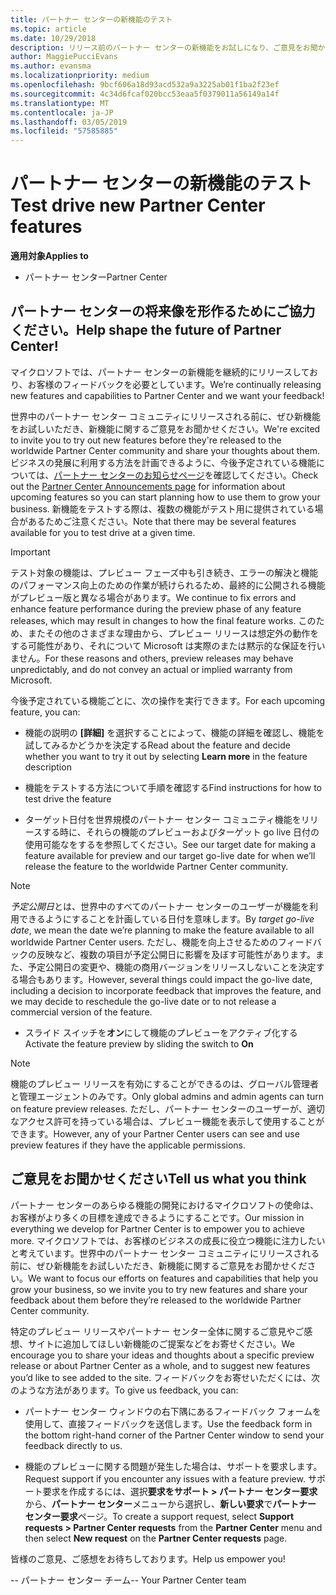 ```yaml
---
title: パートナー センターの新機能のテスト
ms.topic: article
ms.date: 10/29/2018
description: リリース前のパートナー センターの新機能をお試しになり、ご意見をお聞かせください。 パートナー センターの将来像を形作るためにご協力ください。
author: MaggiePucciEvans
ms.author: evansma
ms.localizationpriority: medium
ms.openlocfilehash: 9bcf606a18d93acd532a9a3225ab01f1ba2f23ef
ms.sourcegitcommit: 4c34d6fcaf020bcc53eaa5f0379011a56149a14f
ms.translationtype: MT
ms.contentlocale: ja-JP
ms.lasthandoff: 03/05/2019
ms.locfileid: "57585885"
---
```

# <a name="test-drive-new-partner-center-features"></a><span data-ttu-id="82325-104">パートナー センターの新機能のテスト</span><span class="sxs-lookup"><span data-stu-id="82325-104">Test drive new Partner Center features</span></span>

<span data-ttu-id="82325-105">**適用対象**</span><span class="sxs-lookup"><span data-stu-id="82325-105">**Applies to**</span></span>

- <span data-ttu-id="82325-106">パートナー センター</span><span class="sxs-lookup"><span data-stu-id="82325-106">Partner Center</span></span>

## <a name="help-shape-the-future-of-partner-center"></a><span data-ttu-id="82325-107">パートナー センターの将来像を形作るためにご協力ください。</span><span class="sxs-lookup"><span data-stu-id="82325-107">Help shape the future of Partner Center!</span></span>

<span data-ttu-id="82325-108">マイクロソフトでは、パートナー センターの新機能を継続的にリリースしており、お客様のフィードバックを必要としています。</span><span class="sxs-lookup"><span data-stu-id="82325-108">We’re continually releasing new features and capabilities to Partner Center and we want your feedback!</span></span> 

<span data-ttu-id="82325-109">世界中のパートナー センター コミュニティにリリースされる前に、ぜひ新機能をお試しいただき、新機能に関するご意見をお聞かせください。</span><span class="sxs-lookup"><span data-stu-id="82325-109">We're excited to invite you to try out new features before they're released to the worldwide Partner Center community and share your thoughts about them.</span></span> <span data-ttu-id="82325-110">ビジネスの発展に利用する方法を計画できるように、今後予定されている機能については、[パートナー センターのお知らせページ](https://partnercenter.microsoft.com/pcv/announcements)を確認してください。</span><span class="sxs-lookup"><span data-stu-id="82325-110">Check out the [Partner Center Announcements page](https://partnercenter.microsoft.com/pcv/announcements) for information about upcoming features so you can start planning how to use them to grow your business.</span></span> <span data-ttu-id="82325-111">新機能をテストする際は、複数の機能がテスト用に提供されている場合があるためご注意ください。</span><span class="sxs-lookup"><span data-stu-id="82325-111">Note that there may be several features available for you to test drive at a given time.</span></span>

> [!IMPORTANT]  
> <span data-ttu-id="82325-112">テスト対象の機能は、プレビュー フェーズ中も引き続き、エラーの解決と機能のパフォーマンス向上のための作業が続けられるため、最終的に公開される機能がプレビュー版と異なる場合があります。</span><span class="sxs-lookup"><span data-stu-id="82325-112">We continue to fix errors and enhance feature performance during the preview phase of any feature releases, which may result in changes to how the final feature works.</span></span> <span data-ttu-id="82325-113">このため、またその他のさまざまな理由から、プレビュー リリースは想定外の動作をする可能性があり、それについて Microsoft は実際のまたは黙示的な保証を行いません。</span><span class="sxs-lookup"><span data-stu-id="82325-113">For these reasons and others, preview releases may behave unpredictably, and do not convey an actual or implied warranty from Microsoft.</span></span>

<span data-ttu-id="82325-114">今後予定されている機能ごとに、次の操作を実行できます。</span><span class="sxs-lookup"><span data-stu-id="82325-114">For each upcoming feature, you can:</span></span>

- <span data-ttu-id="82325-115">機能の説明の **[詳細]** を選択することによって、機能の詳細を確認し、機能を試してみるかどうかを決定する</span><span class="sxs-lookup"><span data-stu-id="82325-115">Read about the feature and decide whether you want to try it out by selecting **Learn more** in the feature description</span></span> 

- <span data-ttu-id="82325-116">機能をテストする方法について手順を確認する</span><span class="sxs-lookup"><span data-stu-id="82325-116">Find instructions for how to test drive the feature</span></span>

- <span data-ttu-id="82325-117">ターゲット日付を世界規模のパートナー センター コミュニティ機能をリリースする時に、それらの機能のプレビューおよびターゲット go live 日付の使用可能なをするを参照してください。</span><span class="sxs-lookup"><span data-stu-id="82325-117">See our target date for making a feature available for preview and our target go-live date for when we’ll release the feature to the worldwide Partner Center community.</span></span>

> [!NOTE]  
>  <span data-ttu-id="82325-118">*予定公開日*とは、世界中のすべてのパートナー センターのユーザーが機能を利用できるようにすることを計画している日付を意味します。</span><span class="sxs-lookup"><span data-stu-id="82325-118">By *target go-live date*, we mean the date we’re planning to make the feature available to all worldwide Partner Center users.</span></span> <span data-ttu-id="82325-119">ただし、機能を向上させるためのフィードバックの反映など、複数の項目が予定公開日に影響を及ぼす可能性があります。また、予定公開日の変更や、機能の商用バージョンをリリースしないことを決定する場合もあります。</span><span class="sxs-lookup"><span data-stu-id="82325-119">However, several things could impact the go-live date, including a decision to incorporate feedback that improves the feature, and we may decide to reschedule the go-live date or to not release a commercial version of the feature.</span></span>  

- <span data-ttu-id="82325-120">スライド スイッチを**オン**にして機能のプレビューをアクティブ化する</span><span class="sxs-lookup"><span data-stu-id="82325-120">Activate the feature preview by sliding the switch to **On**</span></span>

> [!NOTE]  
>  <span data-ttu-id="82325-121">機能のプレビュー リリースを有効にすることができるのは、グローバル管理者と管理エージェントのみです。</span><span class="sxs-lookup"><span data-stu-id="82325-121">Only global admins and admin agents can turn on feature preview releases.</span></span> <span data-ttu-id="82325-122">ただし、パートナー センターのユーザーが、適切なアクセス許可を持っている場合は、プレビュー機能を表示して使用することができます。</span><span class="sxs-lookup"><span data-stu-id="82325-122">However, any of your Partner Center users can see and use preview features if they have the applicable permissions.</span></span>
 
## <a name="tell-us-what-you-think"></a><span data-ttu-id="82325-123">ご意見をお聞かせください</span><span class="sxs-lookup"><span data-stu-id="82325-123">Tell us what you think</span></span>

<span data-ttu-id="82325-124">パートナー センターのあらゆる機能の開発におけるマイクロソフトの使命は、お客様がより多くの目標を達成できるようにすることです。</span><span class="sxs-lookup"><span data-stu-id="82325-124">Our mission in everything we develop for Partner Center is to empower you to achieve more.</span></span> <span data-ttu-id="82325-125">マイクロソフトでは、お客様のビジネスの成長に役立つ機能に注力したいと考えています。世界中のパートナー センター コミュニティにリリースされる前に、ぜひ新機能をお試しいただき、新機能に関するご意見をお聞かせください。</span><span class="sxs-lookup"><span data-stu-id="82325-125">We want to focus our efforts on features and capabilities that help you grow your business, so we invite you to try new features and share your feedback about them before they’re released to the worldwide Partner Center community.</span></span> 

<span data-ttu-id="82325-126">特定のプレビュー リリースやパートナー センター全体に関するご意見やご感想、サイトに追加してほしい新機能のご提案などをお寄せください。</span><span class="sxs-lookup"><span data-stu-id="82325-126">We encourage you to share your ideas and thoughts about a specific preview release or about Partner Center as a whole, and to suggest new features you’d like to see added to the site.</span></span> <span data-ttu-id="82325-127">フィードバックをお寄せいただくには、次のような方法があります。</span><span class="sxs-lookup"><span data-stu-id="82325-127">To give us feedback, you can:</span></span>  

-   <span data-ttu-id="82325-128">パートナー センター ウィンドウの右下隅にあるフィードバック フォームを使用して、直接フィードバックを送信します。</span><span class="sxs-lookup"><span data-stu-id="82325-128">Use the feedback form in the bottom right-hand corner of the Partner Center window to send your feedback directly to us.</span></span> 

-   <span data-ttu-id="82325-129">機能のプレビューに関する問題が発生した場合は、サポートを要求します。</span><span class="sxs-lookup"><span data-stu-id="82325-129">Request support if you encounter any issues with a feature preview.</span></span> <span data-ttu-id="82325-130">サポート要求を作成するには、選択**要求をサポート > パートナー センター要求**から、**パートナー センター**メニューから選択し、**新しい要求**で**パートナー センター要求**ページ。</span><span class="sxs-lookup"><span data-stu-id="82325-130">To create a support request, select **Support requests > Partner Center requests** from the **Partner Center** menu and then select **New request** on the **Partner Center requests** page.</span></span>

<span data-ttu-id="82325-131">皆様のご意見、ご感想をお待ちしております。</span><span class="sxs-lookup"><span data-stu-id="82325-131">Help us empower you!</span></span>

<span data-ttu-id="82325-132">-- パートナー センター チーム</span><span class="sxs-lookup"><span data-stu-id="82325-132">-- Your Partner Center team</span></span>

